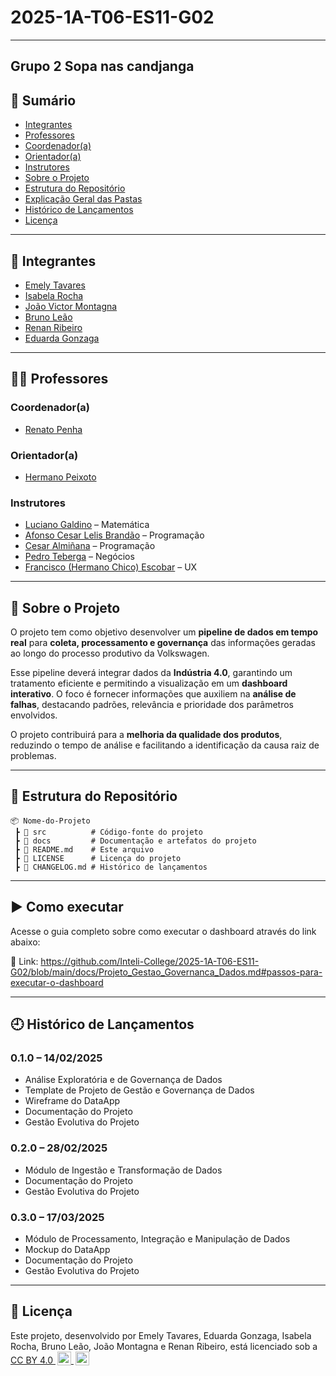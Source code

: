 # 2025-1A-T06-ES11-G02

---

## Grupo 2 Sopa nas candjanga

## 📑 Sumário

- [Integrantes](integrantes)
- [Professores](professores)
- [Coordenador(a)](coordenadora)
- [Orientador(a)](orientadora)
- [Instrutores](instrutores)
- [Sobre o Projeto](sobre-o-projeto)
- [Estrutura do Repositório](estrutura-do-repositório)
- [Explicação Geral das Pastas](explicação-geral-das-pastas)
- [Histórico de Lançamentos](histórico-de-lançamentos)
- [Licença](licença)

---

## 👥 Integrantes

- [Emely Tavares](https://www.linkedin.com/in/emely-tavares-3575ba24a/)
- [Isabela Rocha](https://www.linkedin.com/in/isabela-amado-da-rocha-0314b4237/)
- [João Victor Montagna](https://www.linkedin.com/in/joao-victor-montagna-4bb3a4247/)
- [Bruno Leão](https://www.linkedin.com/in/brunomleao/)
- [Renan Ribeiro](https://www.linkedin.com/in/renan-ribeiro-31a205247/)
- [Eduarda Gonzaga](https://www.linkedin.com/in/eduarda-gonzaga-009794219/)

---

## 👨‍🏫 Professores

### Coordenador(a)

- [Renato Penha](https://www.linkedin.com/in/renato-penha/)

### Orientador(a)

- [Hermano Peixoto](https://www.linkedin.com/in/hermano-peixoto-1091796/)

### Instrutores

- [Luciano Galdino](https://www.linkedin.com/in/luciano-galdino-26191b36/) – Matemática  
- [Afonso Cesar Lelis Brandão](https://www.linkedin.com/in/afonsolelis/) – Programação  
- [Cesar Almiñana](https://www.linkedin.com/in/ccalminana/) – Programação  
- [Pedro Teberga](https://www.linkedin.com/in/pedroteberga/) – Negócios  
- [Francisco (Hermano Chico) Escobar](https://www.linkedin.com/in/francisco-escobar/) – UX

---

## 📌 Sobre o Projeto

O projeto tem como objetivo desenvolver um **pipeline de dados em tempo real** para **coleta, processamento e governança** das informações geradas ao longo do processo produtivo da Volkswagen.  

Esse pipeline deverá integrar dados da **Indústria 4.0**, garantindo um tratamento eficiente e permitindo a visualização em um **dashboard interativo**. O foco é fornecer informações que auxiliem na **análise de falhas**, destacando padrões, relevância e prioridade dos parâmetros envolvidos.  

O projeto contribuirá para a **melhoria da qualidade dos produtos**, reduzindo o tempo de análise e facilitando a identificação da causa raiz de problemas.

---

## 📁 Estrutura do Repositório

```plaintext
📦 Nome-do-Projeto
 ┣ 📂 src          # Código-fonte do projeto
 ┣ 📂 docs         # Documentação e artefatos do projeto
 ┣ 📜 README.md    # Este arquivo
 ┣ 📜 LICENSE      # Licença do projeto
 ┣ 📜 CHANGELOG.md # Histórico de lançamentos
```

---

## ▶️ Como executar

Acesse o guia completo sobre como executar o dashboard através do link abaixo:

🔗 Link: https://github.com/Inteli-College/2025-1A-T06-ES11-G02/blob/main/docs/Projeto_Gestao_Governanca_Dados.md#passos-para-executar-o-dashboard

---

## 🕘 Histórico de Lançamentos

### 0.1.0 – 14/02/2025
- Análise Exploratória e de Governança de Dados
- Template de Projeto de Gestão e Governança de Dados
- Wireframe do DataApp
- Documentação do Projeto
- Gestão Evolutiva do Projeto

### 0.2.0 – 28/02/2025
- Módulo de Ingestão e Transformação de Dados
- Documentação do Projeto
- Gestão Evolutiva do Projeto

### 0.3.0 – 17/03/2025
- Módulo de Processamento, Integração e Manipulação de Dados
- Mockup do DataApp
- Documentação do Projeto
- Gestão Evolutiva do Projeto

---

## 📄 Licença

<p>
  Este projeto, desenvolvido por Emely Tavares, Eduarda Gonzaga, Isabela Rocha, Bruno Leão, João Montagna e Renan Ribeiro, está licenciado sob a 
  <a href="https://creativecommons.org/licenses/by/4.0/?ref=chooser-v1" target="_blank" rel="license noopener noreferrer">
    CC BY 4.0
    <img style="height:22px!important;margin-left:3px;vertical-align:text-bottom;" src="https://mirrors.creativecommons.org/presskit/icons/cc.svg?ref=chooser-v1" alt="">
    <img style="height:22px!important;margin-left:3px;vertical-align:text-bottom;" src="https://mirrors.creativecommons.org/presskit/icons/by.svg?ref=chooser-v1" alt="">
  </a>
</p>
